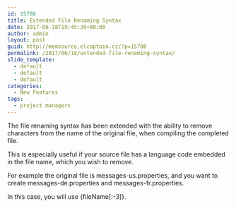 ```yaml
---
id: 15780
title: Extended File Renaming Syntax
date: 2017-06-18T19:45:39+00:00
author: admin
layout: post
guid: http://memsource.elcaptain.cz/?p=15780
permalink: /2017/06/18/extended-file-renaming-syntax/
slide_template:
  - default
  - default
  - default
categories:
  - New Features
tags:
  - project managers
---
```

The file renaming syntax has been extended with the ability to remove characters from the name of the original file, when compiling the completed file.

This is especially useful if your source file has a language code embedded in the file name, which you wish to remove.

For example the original file is messages-us.properties, and you want to create messages-de.properties and messages-fr.properties.

In this case, you will use {fileName[:-3]}.